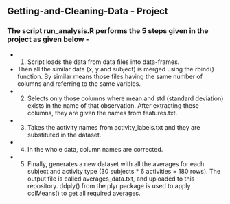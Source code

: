 ## Getting-and-Cleaning-Data - Project

### The script run_analysis.R performs the 5 steps given in the project as given below -

  *  1. Script loads the data from data files into data-frames.
  *  Then all the similar data (x, y and subject) is merged using the rbind() function. By similar means those files having the same number of columns and referring to the same varibles.
  *  2. Selects only those columns where mean and std (standard deviation) exists in the name of that observation. After extracting these columns, they are given the names from features.txt.
  *  3. Takes the activity names from activity_labels.txt and they are substituted in the dataset.
  *  4. In the whole data, column names are corrected.
  *  5. Finally, generates a new dataset with all the averages for each subject and activity type 
     (30 subjects * 6 activities = 180 rows). The output file is called averages_data.txt, and uploaded to this 
      repository. ddply() from the plyr package is used to apply colMeans() to get all required averages.

